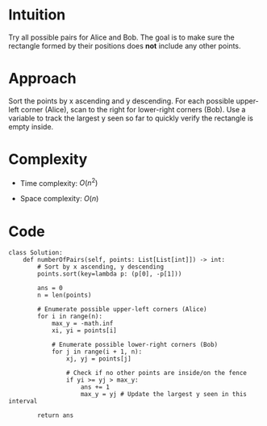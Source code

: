 # Intuition
<!-- Describe your first thoughts on how to solve this problem. -->
Try all possible pairs for Alice and Bob. The goal is to make sure the rectangle formed by their positions does **not** include any other points.

# Approach
<!-- Describe your approach to solving the problem. -->
Sort the points by x ascending and y descending. For each possible upper-left corner (Alice), scan to the right for lower-right corners (Bob). Use a variable to track the largest y seen so far to quickly verify the rectangle is empty inside.

# Complexity
- Time complexity: $O(n^2)$  
<!-- Add your time complexity here, e.g. $$O(n)$$ -->

- Space complexity: $O(n)$  
<!-- Add your space complexity here, e.g. $$O(n)$$ -->

# Code
```python3 []
class Solution:
    def numberOfPairs(self, points: List[List[int]]) -> int:
        # Sort by x ascending, y descending
        points.sort(key=lambda p: (p[0], -p[1]))
        
        ans = 0
        n = len(points)

        # Enumerate possible upper-left corners (Alice)
        for i in range(n):
            max_y = -math.inf
            xi, yi = points[i]

            # Enumerate possible lower-right corners (Bob)
            for j in range(i + 1, n):
                xj, yj = points[j]

                # Check if no other points are inside/on the fence
                if yi >= yj > max_y:
                    ans += 1
                    max_y = yj # Update the largest y seen in this interval
        
        return ans
```
